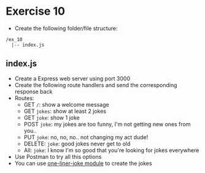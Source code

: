 # Exercise 10

* Create the following folder/file structure:
```
/ex_10
  |-- index.js
```

## index.js
* Create a Express web server using port 3000
* Create the following route handlers and send the corresponding response back
* Routes:
  * GET `/`: show a welcome message
  * GET `jokes`: show at least 2 jokes
  * GET `joke`: show 1 joke
  * POST `joke`: my jokes are too funny, I'm not getting new ones from you..
  * PUT `joke`: no, no, no.. not changing my act dude!
  * DELETE: `joke`: good jokes never get to old
  * All: `joke`: I know I'm so good that you're looking for jokes everywhere 
* Use Postman to try all this options
* You can use [one-liner-joke module](https://www.npmjs.com/package/one-liner-joke) to create the jokes